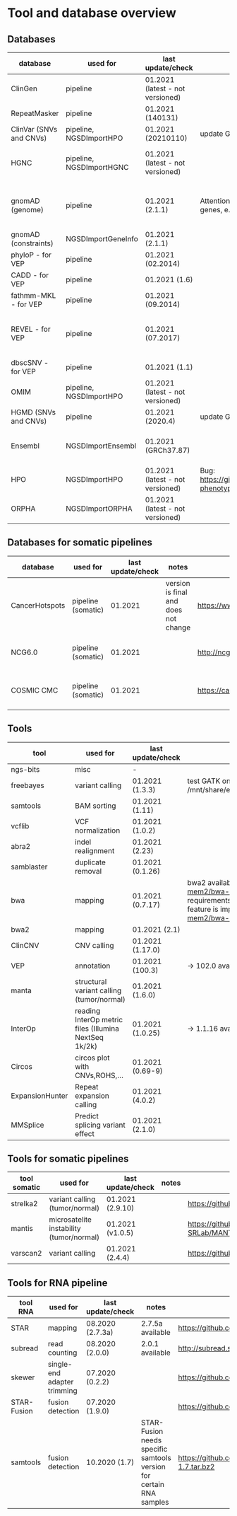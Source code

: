 # Tool and database overview

## Databases

|database               |used for                |last update/check               |notes                                                                                               |url                                                                     |GRCh38                                                   |
|-----------------------|------------------------|--------------------------------|----------------------------------------------------------------------------------------------------|------------------------------------------------------------------------|---------------------------------------------------------|
|ClinGen                |pipeline                |01.2021 (latest - not versioned)|                                                                                                    |ftp://ftp.clinicalgenome.org/                                           |                                                         |
|RepeatMasker           |pipeline                |01.2021 (140131)                |                                                                                                    |http://www.repeatmasker.org/species/hg.html                             |                                                         |
|ClinVar (SNVs and CNVs)|pipeline, NGSDImportHPO |01.2021 (20210110)              |update GSvar IGV file                                                                               |ftp://ftp.ncbi.nlm.nih.gov/pub/clinvar/vcf_GRCh37/archive_2.0/2021/     |                                                         |
|HGNC                   |pipeline, NGSDImportHGNC|01.2021 (latest - not versioned)|                                                                                                    |ftp://ftp.ebi.ac.uk/pub/databases/genenames/                            |Gene locations/types only mained for GRCh38              |
|gnomAD (genome)        |pipeline                |01.2021 (2.1.1)                 |Attention, gnomAD 3.1 is broken for some genes, e.g. VPS16                                          |http://gnomad.broadinstitute.org/downloads                              |v3 is available with 70000 genomes, but for GRCh38 only  |
|gnomAD (constraints)   |NGSDImportGeneInfo      |01.2021 (2.1.1)                 |                                                                                                    |http://gnomad.broadinstitute.org/downloads                              |                                                         |
|phyloP - for VEP       |pipeline                |01.2021 (02.2014)               |                                                                                                    |https://www.ensembl.org/info/docs/tools/vep/script/vep_example.html#gerp|                                                         |
|CADD - for VEP         |pipeline                |01.2021 (1.6)                   |                                                                                                    |http://cadd.gs.washington.edu/download                                  |                                                         |
|fathmm-MKL - for VEP   |pipeline                |01.2021 (09.2014)               |                                                                                                    |https://github.com/HAShihab/fathmm-MKL                                  |                                                         |
|REVEL - for VEP        |pipeline                |01.2021 (07.2017)               |                                                                                                    |https://sites.google.com/site/revelgenomics/downloads                   |there is a new version with additional GRCh38 coordinates|
|dbscSNV - for VEP      |pipeline                |01.2021 (1.1)                   |                                                                                                    |http://www.liulab.science/dbscsnv.html                                  |                                                         |
|OMIM                   |pipeline, NGSDImportHPO |01.2021 (latest - not versioned)|                                                                                                    |ftp://ftp.omim.org/OMIM/                                                |                                                         |
|HGMD (SNVs and CNVs)   |pipeline                |01.2021 (2020.4)                |update GSvar IGV file                                                                               |https://portal.biobase-international.com/cgi-bin/portal/login.cgi       |                                                         |
|Ensembl                |NGSDImportEnsembl       |01.2021 (GRCh37.87)             |                                                                                                    |ftp://ftp.ensembl.org/pub/grch37/                                       |release-100 available, but only for GRCh38               |
|HPO                    |NGSDImportHPO           |01.2021 (latest - not versioned)|Bug: https://github.com/obophenotype/human-phenotype-ontology/issues/4916                           |https://hpo.jax.org/app/                                                |                                                         |
|ORPHA                  |NGSDImportORPHA         |01.2021 (latest - not versioned)|                                                                                                    |https://github.com/Orphanet/Orphadata.org/                              |                                                         |


## Databases for somatic pipelines

|database               |used for                |last update/check               |notes                                                                                               |url                                                                     |GRCh38                                                   |
|-----------------------|------------------------|--------------------------------|----------------------------------------------------------------------------------------------------|------------------------------------------------------------------------|---------------------------------------------------------|
|CancerHotspots         |pipeline (somatic)      |01.2021                         |version is final and does not change                                                                |https://www.cancerhotspots.org                                          |annotation is based on protein change                    |
|NCG6.0                 |pipeline (somatic)      |01.2021                         |                                                                                                    |http://ncg.kcl.ac.uk/                                                   |annotation is based on gene symbols                      |
|COSMIC CMC             |pipeline (somatic)      |01.2021                         |                                                                                                    |https://cancer.sanger.ac.uk/cmc                                         |annotation is based on protein change                    |


## Tools

|tool                   |used for                                             |last update/check |notes                                                                                                                                                                                         |url                                                                     |
|-----------------------|-----------------------------------------------------|------------------|----------------------------------------------------------------------------------------------------------------------------------------------------------------------------------------------|------------------------------------------------------------------------|
|ngs-bits               |misc                                                 |-                 |                                                                                                                                                                                              |                                                                        |
|freebayes              |variant calling                                      |01.2021 (1.3.3)   |test GATK on twin de-novo data: /mnt/share/evaluations/2020_07_29_twin_denovo/                                                                                                                |https://github.com/ekg/freebayes                                        |
|samtools               |BAM sorting                                          |01.2021 (1.11)    |                                                                                                                                                                                              |http://www.htslib.org/                                                  |
|vcflib                 |VCF normalization                                    |01.2021 (1.0.2)   |                                                                                                                                                                                              |https://github.com/vcflib/vcflib                                        |
|abra2                  |indel realignment                                    |01.2021 (2.23)    |                                                                                                                                                                                              |https://github.com/mozack/abra2                                         |
|samblaster             |duplicate removal                                    |01.2021 (0.1.26)  |                                                                                                                                                                                              |https://github.com/GregoryFaust/samblaster                              |
|bwa                    |mapping                                              |01.2021 (0.7.17)  |bwa2 available (https://github.com/bwa-mem2/bwa-mem2), but has high memory requirements. Can be used if shared memory feature is implemented (https://github.com/bwa-mem2/bwa-mem2/issues/65) |https://github.com/lh3/bwa/                                             |
|bwa2                   |mapping                                              |01.2021 (2.1)     |                                                                                                                                                                                              |https://github.com/bwa-mem2/bwa-mem2                                    |
|ClinCNV                |CNV calling                                          |01.2021 (1.17.0)  |                                                                                                                                                                                              |https://github.com/imgag/ClinCNV                                        |
|VEP                    |annotation                                           |01.2021 (100.3)   | -> 102.0 available                                                                                                                                                                           |https://github.com/Ensembl/ensembl-vep/releases                         |
|manta                  |structural variant calling (tumor/normal)            |01.2021 (1.6.0)   |                                                                                                                                                                                              |https://github.com/Illumina/manta                                       |
|InterOp                |reading InterOp metric files (Illumina NextSeq 1k/2k)|01.2021 (1.0.25)  | -> 1.1.16 available                                                                                                                                                                          |                                                                        |
|Circos                 |circos plot with CNVs,ROHS,…                         |01.2021 (0.69-9)  |                                                                                                                                                                                              |http://circos.ca/software/download/                                     |
|ExpansionHunter        |Repeat expansion calling                             |01.2021 (4.0.2)   |                                                                                                                                                                                              |https://github.com/Illumina/ExpansionHunter                             |
|MMSplice               |Predict splicing variant effect                      |01.2021 (2.1.0)   |                                                                                                                                                                                              |https://github.com/gagneurlab/MMSplice_MTSplice                         |



## Tools for somatic pipelines

|tool somatic           |used for                                                 |last update/check   |notes  |url                                                                     |
|-----------------------|---------------------------------------------------------|--------------------|-------|------------------------------------------------------------------------|
|strelka2               |variant calling (tumor/normal)                           |01.2021 (2.9.10)    |       |https://github.com/Illumina/strelka                                     |
|mantis                 |microsatelite instability (tumor/normal)                 |01.2021 (v1.0.5)    |       |https://github.com/OSU-SRLab/MANTIS/releases                            |
|varscan2               |variant calling                                          |01.2021 (2.4.4)     |       |https://github.com/dkoboldt/varscan                                     |


## Tools for RNA pipeline

|tool RNA               |used for                   |last update/check               |notes                                                                                               |url                                                                            |
|-----------------------|---------------------------|--------------------------------|----------------------------------------------------------------------------------------------------|-------------------------------------------------------------------------------|
|STAR                   |mapping                    |08.2020 (2.7.3a)                |2.7.5a available                                                                                    |https://github.com/alexdobin/STAR                                              |
|subread                |read counting              |08.2020 (2.0.0)                 |2.0.1 available                                                                                     |http://subread.sourceforge.net/                                                |
|skewer                 |single-end adapter trimming|07.2020 (0.2.2)                 |                                                                                                    |https://github.com/relipmoc/skewer                                             |
|STAR-Fusion            |fusion detection           |07.2020 (1.9.0)                 |                                                                                                    |https://github.com/STAR-Fusion/STAR-Fusion                                     |
|samtools               |fusion detection           |10.2020 (1.7)                   |STAR-Fusion needs specific samtools version for certain RNA samples                                 |https://github.com/samtools/samtools/releases/download/1.7/samtools-1.7.tar.bz2|
